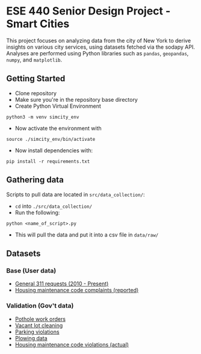 # ESE 440 Senior Design Project - Smart Cities

This project focuses on analyzing data from the city of New York to derive insights on various city services, using datasets fetched via the sodapy API. Analyses are performed using Python libraries such as `pandas`, `geopandas`, `numpy`, and `matplotlib`.

## Getting Started
* Clone repository
* Make sure you're in the repository base directory
* Create Python Virtual Environment
```
python3 -m venv simcity_env
```
* Now activate the environment with
```
source ./simcity_env/bin/activate
```
* Now install dependencies with:
```
pip install -r requirements.txt
```

## Gathering data
Scripts to pull data are located in `src/data_collection/`:
* `cd` into `./src/data_collection/`
* Run the following:
```
python <name_of_script>.py
```
* This will pull the data and put it into a csv file in `data/raw/`

## Datasets

### Base (User data)
* [General 311 requests (2010 - Present)](https://data.cityofnewyork.us/Social-Services/311-Service-Requests-from-2010-to-Present/erm2-nwe9)
* [Housing maintenance code complaints (reported)](https://data.cityofnewyork.us/Housing-Development/Housing-Maintenance-Code-Complaints/uwyv-629c)

### Validation (Gov't data)
* [Pothole work orders](https://data.cityofnewyork.us/Transportation/Street-Pothole-Work-Orders-Closed-Dataset-/x9wy-ing4)
* [Vacant lot cleaning](https://data.cityofnewyork.us/City-Government/Lot-Cleaning-Dispositions-No-Longer-Maintained-/r4c5-ndkx)
* [Parking violations](https://data.cityofnewyork.us/City-Government/Open-Parking-and-Camera-Violations/nc67-uf89)
* [Plowing data](https://data.cityofnewyork.us/view/34hf-h2fw)
* [Housing maintenance code violations (actual)](https://data.cityofnewyork.us/Housing-Development/Housing-Maintenance-Code-Violations/wvxf-dwi5)




